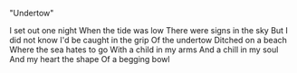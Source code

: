 "Undertow"

I set out one night
When the tide was low
There were signs in the sky
But I did not know
I'd be caught in the grip
Of the undertow
Ditched on a beach
Where the sea hates to go
With a child in my arms
And a chill in my soul
And my heart the shape
Of a begging bowl
